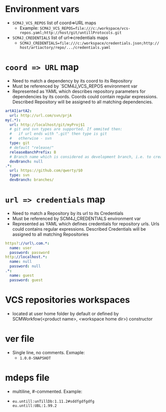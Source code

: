 # Environment vars

- `SCM4J_VCS_REPOS` list of coord=>URL maps
	- Example: `SCM4J_VCS_REPOS=file:///c:/workspace/vcs-repos.yaml;http://host/git/untillProtocols.git`
- `SCM4J_CREDENTIALS` list of url=>credentials maps
	- `SCM4J_CREDENTIALS=file:///c:/workspace/credentials.json;http://host/artiactory/repo/.../credentials.yaml` 
	
# `coord => URL` map
- Need to match a dependency by its coord to its Repository
- Must be referenced by `SCM4J_VCS_REPOS environment var
- Represented as YAML which describes repository parameters for dependencies by its coords. Coords could contain regular expressions. Described Repository will be assigned to all matching dependencies.
```yaml
artA1|artA2:
  url: http://url.com/svn/prjA
my(.*):
  url: http://localhost/git/myProj$1
  # git and svn types are supported. If ommited then:
  #   if url ends with ".git" then type is git
  #   otherwise - svn
  type: git
  # default "release/"
  releaseBanchPrefix: B
  # Branch name which is considered as development branch, i.e. to create release branches from. Null means "master" branch for Git, "trunk/" branch for SVN. Default is null.
  devBranch: null
.*:
  url: https://github.com/qwerty/$0
  type: svn
  devBranch: branches/
```

# `url => credentials` map
- Need to match a Repository by its url to its Credentials
- Must be referenced by SCM4J_CREDENTIALS environment var
- Represented as YAML which defines credentials for repository urls. Urls could contains regular expressions. Described Credentials will be assigned to all matching Repositories 
```yaml
https?://url\.com.*:
  name: user
  password: password
http://localhost.*:
  name: null
  password: null
.*:
  name: guest
  password: guest
```

# VCS repositories workspaces
- located at user home folder by default or defined by SCMWorkfow(\<product name\>, \<workspace home dir\>) constructor

# ver file
- Single line, no comments. Exmaple:
	- `1.0.0-SNAPSHOT`

# mdeps file
- multiline, #-commented. Example:
-	```
	eu.untill:unTillDb:1.11.2#sddfgdfgdfg
	eu.untill:UBL:1.99.2
	```

